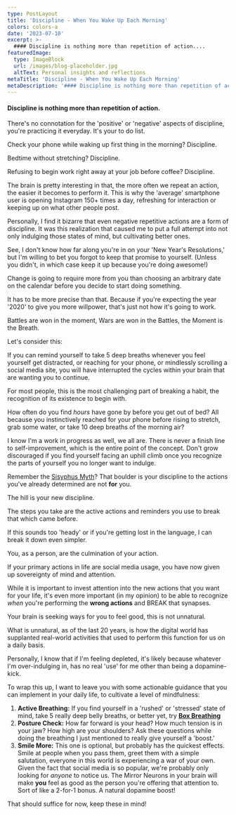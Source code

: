 ```yaml
---
type: PostLayout
title: 'Discipline - When You Wake Up Each Morning'
colors: colors-a
date: '2023-07-10'
excerpt: >-
  #### Discipline is nothing more than repetition of action....
featuredImage:
  type: ImageBlock
  url: /images/blog-placeholder.jpg
  altText: Personal insights and reflections
metaTitle: 'Discipline - When You Wake Up Each Morning'
metaDescription: '#### Discipline is nothing more than repetition of action....'
---
```


#### Discipline is nothing more than repetition of action.

There's no connotation for the 'positive' or 'negative' aspects of discipline, you're practicing it everyday. It's your to do list.

Check your phone while waking up first thing in the morning? Discipline.

Bedtime without stretching? Discipline.

Refusing to begin work right away at your job before coffee? Discipline.

The brain is pretty interesting in that, the more often we repeat an action, the easier it becomes to perform it. This is why the 'average' smartphone user is opening Instagram 150+ times a day, refreshing for interaction or keeping up on what other people post.

Personally, I find it bizarre that even negative repetitive actions are a form of discipline. It was this realization that caused me to put a full attempt into not only indulging those states of mind, but cultivating better ones.

See, I don't know how far along you're in on your 'New Year's Resolutions,' but I'm willing to bet you forgot to keep that promise to yourself. (Unless you didn't, in which case keep it up because you're doing awesome!)

Change is going to require more from you than choosing an arbitrary date on the calendar before you decide to start doing something.

It has to be more precise than that. Because if you're expecting the year '2020' to give you more willpower, that's just not how it's going to work.

Battles are won in the moment, Wars are won in the Battles, the Moment is the Breath.

Let's consider this:

If you can remind yourself to take 5 deep breaths whenever you feel yourself get distracted, or reaching for your phone, or mindlessly scrolling a social media site, you will have interrupted the cycles within your brain that are wanting you to continue.

For most people, this is the most challenging part of breaking a habit, the recognition of its existence to begin with.

How often do you find _hours_ have gone by before you get out of bed? All because you instinctively reached for your phone before rising to stretch, grab some water, or take 10 deep breaths of the morning air?

I know I'm a work in progress as well, we all are. There is never a finish line to self-improvement, which is the entire point of the concept. Don't grow discouraged if you find yourself facing an uphill climb once you recognize the parts of yourself you no longer want to indulge.

Remember the [Sisyphus Myth](https://en.wikipedia.org/wiki/The_Myth_of_Sisyphus)? That boulder is your discipline to the actions you've already determined are not **for** you.

The hill is your new discipline.

The steps you take are the active actions and reminders you use to break that which came before.

If this sounds too 'heady' or if you're getting lost in the language, I can break it down even simpler.

You, as a person, are the culmination of your action.

If your primary actions in life are social media usage, you have now given up sovereignty of mind and attention.

While it is important to invest attention into the new actions that you want for your life, it's even more important (in my opinion) to be able to recognize _when_ you're performing the **wrong actions** and BREAK that synapses.

Your brain is seeking ways for you to feel good, this is not unnatural.

What is unnatural, as of the last 20 years, is how the digital world has supplanted real-world activities that used to perform this function for us on a daily basis.

Personally, I know that if I'm feeling depleted, it's likely because whatever I'm over-indulging in, has no real 'use' for me other than being a dopamine-kick.

To wrap this up, I want to leave you with some actionable guidance that you can implement in your daily life, to cultivate a level of mindfulness:

1.  **Active Breathing:** If you find yourself in a 'rushed' or 'stressed' state of mind, take 5 really deep belly breaths, or better yet, try [**Box Breathing**](https://twitter.com/SubtleBodhi/status/1207884177670115334)
2.  **Posture Check:** How far forward is your head? How much tension is in your jaw? How high are your shoulders? Ask these questions while doing the breathing I just mentioned to really give yourself a 'boost.'
3.  **Smile More:** This one is optional, but probably has the quickest effects. Smile at people when you pass them, greet them with a simple salutation, everyone in this world is experiencing a war of your own. Given the fact that social media is so popular, we're probably only looking for _anyone_ to notice us. The Mirror Neurons in your brain will make **you** feel as good as the person you're offering that attention to. Sort of like a 2-for-1 bonus. A natural dopamine boost!

That should suffice for now, keep these in mind!